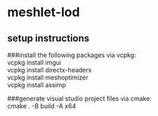 # meshlet-lod
## setup instructions
###install the following packages via vcpkg:<br>
vcpkg install imgui<br>
vcpkg install directx-headers<br>
vcpkg install meshoptimizer<br>
vcpkg install assimp<br>

###generate visual studio project files via cmake:<br>
cmake . -B build -A x64<br>
